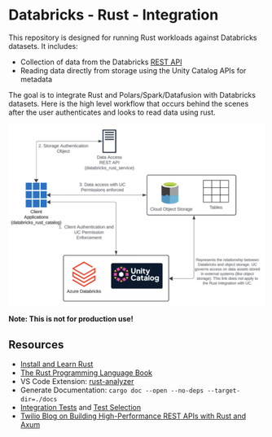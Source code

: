 # Databricks - Rust - Integration

This repository is designed for running Rust workloads against Databricks datasets. It includes:

- Collection of data from the Databricks [REST API](https://docs.databricks.com/api/workspace/catalogs)
- Reading data directly from storage using the Unity Catalog APIs for metadata

The goal is to integrate Rust and Polars/Spark/Datafusion with Databricks datasets. Here is the high level workflow that occurs behind the scenes after the user authenticates and looks to read data using rust. 

![](./diagram.png)

**Note: This is not for production use!**

## Resources

- [Install and Learn Rust](https://www.rust-lang.org/learn)
- [The Rust Programming Language Book](https://doc.rust-lang.org/book/)
- VS Code Extension: [rust-analyzer](https://rust-analyzer.github.io/)
- Generate Documentation: `cargo doc --open --no-deps --target-dir=./docs`
- [Integration Tests](https://doc.rust-lang.org/book/ch11-03-test-organization.html) and [Test Selection](https://doc.rust-lang.org/cargo/commands/cargo-test.html)
- [Twilio Blog on Building High-Performance REST APIs with Rust and Axum](https://www.twilio.com/en-us/blog/build-high-performance-rest-apis-rust-axum)


